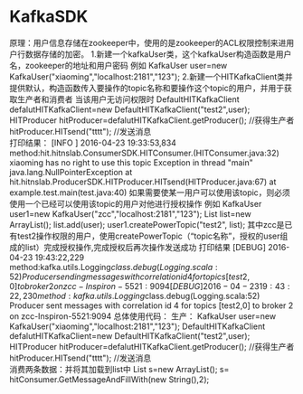 # KafkaSDK
原理：用户信息存储在zookeeper中，使用的是zookeeper的ACL权限控制来进用户行数据存储的加密。
1.新建一个kafkaUser类，这个kafkaUser构造函数是用户名，zookeeper的地址和用户密码
例如
KafkaUser user=new KafkaUser("xiaoming","localhost:2181","123");
2.新建一个HITKafkaClient类并提供默认，构造函数传入要操作的topic名称和要操作这个topic的用户，并用于获取生产者和消费者
当该用户无访问权限时
 DefaultHITKafkaClient defalutHITKafkaClient=new DefaultHITKafkaClient("test2",user);
HITProducer hitProducer=defalutHITKafkaClient.getProducer();                                                     //获得生产者
     hitProducer.HITsend("tttt");                                                                                                                            //发送消息    
打印结果：
[INFO ] 2016-04-23 19:33:53,834 method:hit.hitnslab.ConsumerSDK.HITConsumer.<init>(HITConsumer.java:32)
xiaoming has no right to use this topic 
Exception in thread "main" java.lang.NullPointerException
	at hit.hitnslab.ProducerSDK.HITProducer.HITsend(HITProducer.java:67)
	at example.test.main(test.java:40)
如果需要使某一用户可以使用该topic，则必须使用一个已经可以使用该topic的用户对他进行授权操作
例如
		KafkaUser user1=new KafkaUser("zcc","localhost:2181","123");
		List list=new ArrayList();
	    list.add(user);
	    user1.createPowerTopic("test2", list);
其中zcc是已有test2操作权限的用户，使用createPowerTopic（“topic名称”，授权的user组成的list）完成授权操作,完成授权后再次操作发送成功
打印结果
[DEBUG] 2016-04-23 19:43:22,229 method:kafka.utils.Logging$class.debug(Logging.scala:52)
Producer sending messages with correlation id 4 for topics [test2,0] to broker 2 on zcc-Inspiron-5521:9094
[DEBUG] 2016-04-23 19:43:22,230 method:kafka.utils.Logging$class.debug(Logging.scala:52)
Producer sent messages with correlation id 4 for topics [test2,0] to broker 2 on zcc-Inspiron-5521:9094
总体使用代码：
生产：
KafkaUser user=new KafkaUser("xiaoming","localhost:2181","123");
DefaultHITKafkaClient defalutHITKafkaClient=new DefaultHITKafkaClient("test2",user);    
HITProducer hitProducer=defalutHITKafkaClient.getProducer();        //获得生产者                                             
 hitProducer.HITsend("tttt");                                                                                                                            //发送消息    
消费两条数据：并将其加载到list中
  List<String> s=new ArrayList();
  s= hitConsumer.GetMessageAndFillWith(new String(),2);
